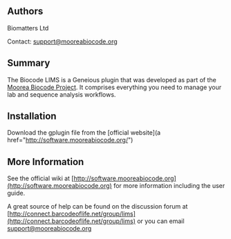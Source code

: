 ## Authors
Biomatters Ltd

Contact: support@mooreabiocode.org

## Summary
The Biocode LIMS is a Geneious plugin that was developed as part of the [Moorea Biocode Project](http://mooreabiocode.org).
It comprises everything you need to manage your lab and sequence analysis workflows.

## Installation
Download the gplugin file from the [official website](a href="http://software.mooreabiocode.org/")

## More Information
See the official wiki at [http://software.mooreabiocode.org](http://software.mooreabiocode.org) for more information
including the user guide.

A great source of help can be found on the discussion forum at
[http://connect.barcodeoflife.net/group/lims](http://connect.barcodeoflife.net/group/lims) or you can email
support@mooreabiocode.org